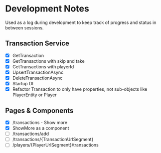 # Development Notes

Used as a log during development to keep track of progress and status in between sessions.

## Transaction Service
- [x] GetTransaction
- [x] GetTransactions with skip and take
- [x] GetTransactions with playerId
- [x] UpsertTransactionAsync
- [x] DeleteTransactionAsync
- [x] Startup DI
- [x] Refactor Transaction to only have properties, not sub-objects like PlayerEntity or Player

## Pages & Components
- [x] /transactions - Show more
- [x] ShowMore as a component
- [ ] /transactions/add
- [ ] /transactions/{TransactionUrlSegment}
- [ ] /players/{PlayerUrlSegment}/transactions